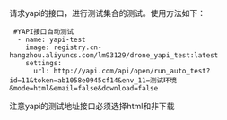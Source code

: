 请求yapi的接口，进行测试集合的测试。使用方法如下：
```
 #YAPI接口自动测试
  - name: yapi-test
    image: registry.cn-hangzhou.aliyuncs.com/lm93129/drone_yapi_test:latest
    settings:
      url: http://yapi.com/api/open/run_auto_test?id=11&token=ab1058e0945cf14&env_11=测试环境&mode=html&email=false&download=false
```

注意yapi的测试地址接口必须选择html和非下载
